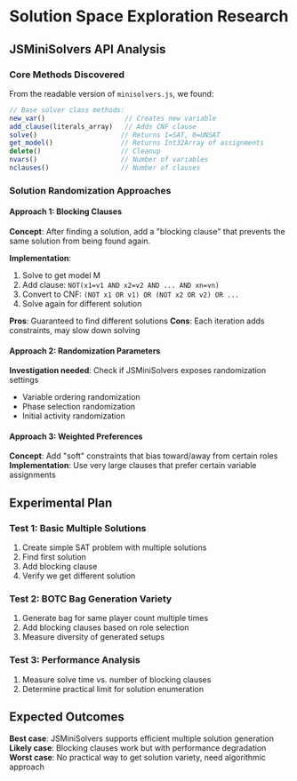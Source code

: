 # Solution Space Exploration Research

## JSMiniSolvers API Analysis

### Core Methods Discovered
From the readable version of `minisolvers.js`, we found:

```javascript
// Base solver class methods:
new_var()                    // Creates new variable
add_clause(literals_array)   // Adds CNF clause  
solve()                     // Returns 1=SAT, 0=UNSAT
get_model()                 // Returns Int32Array of assignments
delete()                    // Cleanup
nvars()                     // Number of variables
nclauses()                  // Number of clauses
```

### Solution Randomization Approaches

#### Approach 1: Blocking Clauses
**Concept**: After finding a solution, add a "blocking clause" that prevents the same solution from being found again.

**Implementation**:
1. Solve to get model M
2. Add clause: `NOT(x1=v1 AND x2=v2 AND ... AND xn=vn)` 
3. Convert to CNF: `(NOT x1 OR v1) OR (NOT x2 OR v2) OR ...`
4. Solve again for different solution

**Pros**: Guaranteed to find different solutions
**Cons**: Each iteration adds constraints, may slow down solving

#### Approach 2: Randomization Parameters  
**Investigation needed**: Check if JSMiniSolvers exposes randomization settings
- Variable ordering randomization
- Phase selection randomization  
- Initial activity randomization

#### Approach 3: Weighted Preferences
**Concept**: Add "soft" constraints that bias toward/away from certain roles
**Implementation**: Use very large clauses that prefer certain variable assignments

## Experimental Plan

### Test 1: Basic Multiple Solutions
1. Create simple SAT problem with multiple solutions
2. Find first solution
3. Add blocking clause 
4. Verify we get different solution

### Test 2: BOTC Bag Generation Variety
1. Generate bag for same player count multiple times
2. Add blocking clauses based on role selection
3. Measure diversity of generated setups

### Test 3: Performance Analysis
1. Measure solve time vs. number of blocking clauses
2. Determine practical limit for solution enumeration

## Expected Outcomes

**Best case**: JSMiniSolvers supports efficient multiple solution generation
**Likely case**: Blocking clauses work but with performance degradation
**Worst case**: No practical way to get solution variety, need algorithmic approach